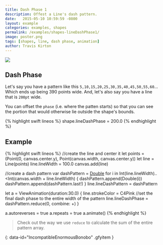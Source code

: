 ```yaml
---
title: Dash Phase 1
description: Offest a Line's dash pattern.
date:   2015-05-10 10:59:59 -0800
layout: example
categories: examples, shapes
permalink: /examples/shapes-lineDashPhase1/
image: poster.png
tags: [shapes, line, dash phase, animation]
author: Travis Kirton
---
```

![](lineDashPhase.png)

## Dash Phase
Let's say you have a pattern like this `5,10,15,20,25,30,35,40,45,50,55,60`... Which ends up being 390 points wide. And, let's also say you have a line that is `200pt` wide.

You can offset the `phase` (i.e. where the patten starts) so that you can see the portion that would otherwise lie outside the shape's bounds.

{% highlight swift lineos %}
shape.lineDashPhase = 200.0
{% endhighlight %}

## Example
{% highlight swift lineos %}
//create the line and center it
let points = (Point(0, canvas.center.y), Point(canvas.width, canvas.center.y))
let line = Line(points)
line.lineWidth = 100.0
canvas.add(line)

//create a dash pattern
var dashPattern = [Double]()
for i in Int(line.lineWidth)..<Int(canvas.width + line.lineWidth) {
    dashPattern.append(Double(i))
    dashPattern.append(dashPattern.last!)
}
line.lineDashPattern = dashPattern

let a = ViewAnimation(duration:30.0) {
    line.strokeColor = C4Pink
    //set the final dash phase to the entire width of the pattern
    line.lineDashPhase = dashPattern.reduce(0, combine: +)
}

a.autoreverses = true
a.repeats = true
a.animate()
{% endhighlight %}

> Check out the way we use `reduce` to calculate the sum of the entire pattern array.

![](){: data-id="IncompatibleEnormousBonobo" .gfyitem }